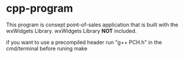 # cpp-program

This program is consept point-of-sales application that is built with the wxWidgets Library.
wxWidgets Library **NOT** included.

if you want to use a precompiled header run "g++ PCH.h" in the cmd/terminal before runing make
